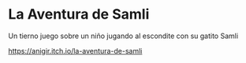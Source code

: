 # La Aventura de Samli
 Un tierno juego sobre un niño jugando al escondite con su gatito Samli

https://anigir.itch.io/la-aventura-de-samli
